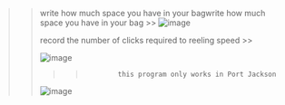 >>
>> write how much space you have in your bagwrite how much space you have in your bag >>
>>![image](https://github.com/AddonVbs/Fishing-Simulator/assets/102360273/79f35fc4-f7b0-4e77-8bdb-a1b86fbfdee8)
>>
>>
>>
>>
>>
>>record the number of clicks required to reeling speed >>
>>
>>![image](https://github.com/AddonVbs/Fishing-Simulator/assets/102360273/3c512481-12b3-4353-8956-6acc56491e84)
>>
>>
>>>>             this program only works in Port Jackson
>>
>>![image](https://github.com/AddonVbs/Fishing-Simulator/assets/102360273/0bde9254-a986-40c6-a247-3ba59cb7600e)
>>
